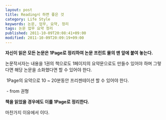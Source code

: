 ```yaml
---
layout: post
title: Reading시 하면 좋은 것
category: Life Style
keywords: 논문, 업무, 요약, 정리
tags: 논문 업무 요약 정리
published: 2011-10-09T20:08:41+09:00
modified: 2011-10-09T20:09:19+09:00
---
```

  
**자신이 읽은 모든 논문은 1Page로 정리하여 논문 프린트 물의 맨 앞에 붙여 놓는다.**  
  
논문작서자는 내용을 1권의 책으로도 1페이지의 요약문으로도 만들수 있어야 하며 그렇다면 해당 논문을 소화했다면 할 수 있어야 한다.&nbsp;  
  
&nbsp;1Page의 요약으로 10 ~ 20분동안 프리젠테이션 할 수 있어야 한다.&nbsp;  
  
&nbsp;- from 권형  
  
**책을 읽었을 경우에도 이를 1Page로 정리한다.**  
  
마찬가지 이유에서 이다.  
  
&nbsp;